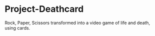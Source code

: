 # Project-Deathcard
Rock, Paper, Scissors transformed into a video game of life and death, using cards.
